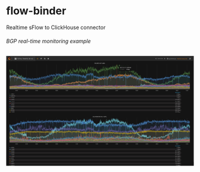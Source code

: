 # flow-binder
Realtime sFlow to ClickHouse connector

###### BGP real-time monitoring example
![alt text](https://github.com/openbsod/flow-binder/blob/master/images/sflow2ch.jpg)

